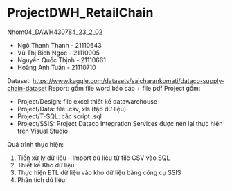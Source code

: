 # ProjectDWH_RetailChain
Nhom04_DAWH430784_23_2_02
- Ngô Thanh Thanh - 21110643
- Vũ Thị Bích Ngọc - 21110905
- Nguyễn Quốc Thịnh - 21110661
- Hoàng Anh Tuấn - 21110710

Dataset: https://www.kaggle.com/datasets/saicharankomati/dataco-supply-chain-dataset 
Report: gồm file word báo cáo + file pdf
Project gồm:
+ Project/Design: file excel thiết kế datawarehouse
+ Project/Data: file .csv, xls (tập dữ liệu)
+ Project/T-SQL: các script .sql
+ Project/SSIS: Project Dataco Integration Services được nén lại thực hiện trên Visual Studio

Quá trình thực hiện:
1. Tiền xử lý dữ liệu - Import dữ liệu từ file CSV vào SQL
2. Thiết kế Kho dữ liệu
3. Thực hiện ETL dữ liệu vào kho dữ liệu bằng công cụ SSIS
4. Phân tích dữ liệu
